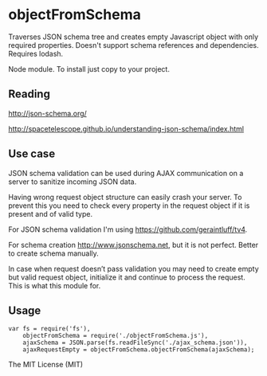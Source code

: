 objectFromSchema
================

Traverses JSON schema tree and creates empty Javascript object with only required properties.
Doesn't support schema references and dependencies. Requires lodash.

Node module. To install just copy to your project.

Reading
--------
http://json-schema.org/

http://spacetelescope.github.io/understanding-json-schema/index.html

Use case
--------
JSON schema validation can be used during AJAX communication on a server to sanitize incoming JSON data.

Having wrong request object structure can easily crash your server. To prevent this you need to check every property in the request object if it is present and of valid type.

For JSON schema validation I'm using https://github.com/geraintluff/tv4.

For schema creation http://www.jsonschema.net, but it is not perfect. Better to create schema manually.

In case when request doesn’t pass validation you may need to create empty but valid request object, initialize it and continue to process the request. This is what this module for.

Usage
-----
```
var fs = require('fs'),
    objectFromSchema = require('./objectFromSchema.js'),
    ajaxSchema = JSON.parse(fs.readFileSync('./ajax_schema.json')),
    ajaxRequestEmpty = objectFromSchema.objectFromSchema(ajaxSchema);

```

The MIT License (MIT)
